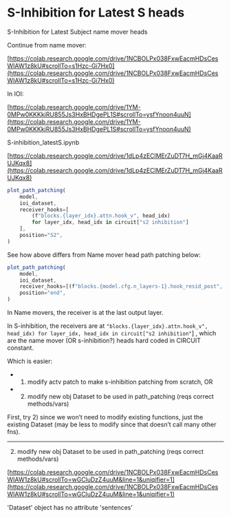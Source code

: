 # S-Inhibition for Latest S heads

S-Inhibition for Latest Subject name mover heads

Continue from name mover:

[https://colab.research.google.com/drive/1NCBOLPx038FxwEacmHDsCesWIAW1z8kU#scrollTo=s1Hzc-Gi7Hx0](https://colab.research.google.com/drive/1NCBOLPx038FxwEacmHDsCesWIAW1z8kU#scrollTo=s1Hzc-Gi7Hx0)

In IOI:

[https://colab.research.google.com/drive/1YM-0MPw0KKKkjRU855Js3HxBHDgePL1S#scrollTo=ysfYnoon4uuN](https://colab.research.google.com/drive/1YM-0MPw0KKKkjRU855Js3HxBHDgePL1S#scrollTo=ysfYnoon4uuN)

S-inhibition_latestS.ipynb

[https://colab.research.google.com/drive/1dLp4zEClMErZuDT7H_mGj4KaaRUJKqx8](https://colab.research.google.com/drive/1dLp4zEClMErZuDT7H_mGj4KaaRUJKqx8)

```jsx
plot_path_patching(
    model,
    ioi_dataset,
    receiver_hooks=[
        (f"blocks.{layer_idx}.attn.hook_v", head_idx)
        for layer_idx, head_idx in circuit["s2 inhibition"]
    ],
    position="S2",
)
```

See how above differs from Name mover head path patching below:

```jsx
plot_path_patching(
    model,
    ioi_dataset,
    receiver_hooks=[(f"blocks.{model.cfg.n_layers-1}.hook_resid_post", None)],
    position="end",
)
```

In Name movers, the receiver is at the last output layer.

In S-inhibition, the receivers are at `"blocks.{layer_idx}.attn.hook_v", head_idx)
        for layer_idx, head_idx in circuit["s2 inhibition"`] , which are the name mover (OR s-inhibition?) heads hard coded in CIRCUIT constant.

Which is easier:

- 1) modify actv patch to make s-inhibition patching from scratch, OR
- 2) modify new obj Dataset to be used in path_patching (reqs correct methods/vars)

First, try 2) since we won’t need to modify existing functions, just the existing Dataset (may be less to modify since that doesn’t call many other fns).

---

2) modify new obj Dataset to be used in path_patching (reqs correct methods/vars)

[https://colab.research.google.com/drive/1NCBOLPx038FxwEacmHDsCesWIAW1z8kU#scrollTo=wGCluDzZ4uuM&line=1&uniqifier=1](https://colab.research.google.com/drive/1NCBOLPx038FxwEacmHDsCesWIAW1z8kU#scrollTo=wGCluDzZ4uuM&line=1&uniqifier=1)

'Dataset' object has no attribute 'sentences’